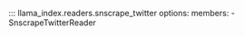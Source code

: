 ::: llama_index.readers.snscrape_twitter
    options:
      members:
        - SnscrapeTwitterReader
